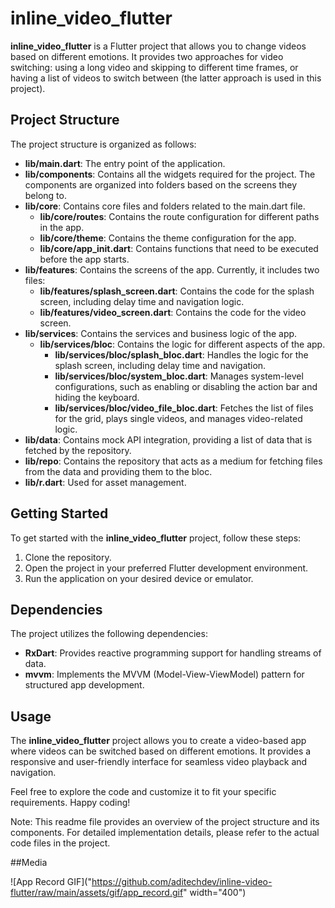 # inline_video_flutter

**inline_video_flutter** is a Flutter project that allows you to change videos based on different emotions. It provides two approaches for video switching: using a long video and skipping to different time frames, or having a list of videos to switch between (the latter approach is used in this project).

## Project Structure

The project structure is organized as follows:

- **lib/main.dart**: The entry point of the application.
- **lib/components**: Contains all the widgets required for the project. The components are organized into folders based on the screens they belong to.
- **lib/core**: Contains core files and folders related to the main.dart file.
  - **lib/core/routes**: Contains the route configuration for different paths in the app.
  - **lib/core/theme**: Contains the theme configuration for the app.
  - **lib/core/app_init.dart**: Contains functions that need to be executed before the app starts.
- **lib/features**: Contains the screens of the app. Currently, it includes two files:
  - **lib/features/splash_screen.dart**: Contains the code for the splash screen, including delay time and navigation logic.
  - **lib/features/video_screen.dart**: Contains the code for the video screen.
- **lib/services**: Contains the services and business logic of the app.
  - **lib/services/bloc**: Contains the logic for different aspects of the app.
    - **lib/services/bloc/splash_bloc.dart**: Handles the logic for the splash screen, including delay time and navigation.
    - **lib/services/bloc/system_bloc.dart**: Manages system-level configurations, such as enabling or disabling the action bar and hiding the keyboard.
    - **lib/services/bloc/video_file_bloc.dart**: Fetches the list of files for the grid, plays single videos, and manages video-related logic.
- **lib/data**: Contains mock API integration, providing a list of data that is fetched by the repository.
- **lib/repo**: Contains the repository that acts as a medium for fetching files from the data and providing them to the bloc.
- **lib/r.dart**: Used for asset management.

## Getting Started

To get started with the **inline_video_flutter** project, follow these steps:

1. Clone the repository.
2. Open the project in your preferred Flutter development environment.
3. Run the application on your desired device or emulator.

## Dependencies

The project utilizes the following dependencies:

- **RxDart**: Provides reactive programming support for handling streams of data.
- **mvvm**: Implements the MVVM (Model-View-ViewModel) pattern for structured app development.

## Usage

The **inline_video_flutter** project allows you to create a video-based app where videos can be switched based on different emotions. It provides a responsive and user-friendly interface for seamless video playback and navigation.

Feel free to explore the code and customize it to fit your specific requirements. Happy coding!

Note: This readme file provides an overview of the project structure and its components. For detailed implementation details, please refer to the actual code files in the project.

##Media

![App Record GIF]("https://github.com/aditechdev/inline-video-flutter/raw/main/assets/gif/app_record.gif"  width="400")